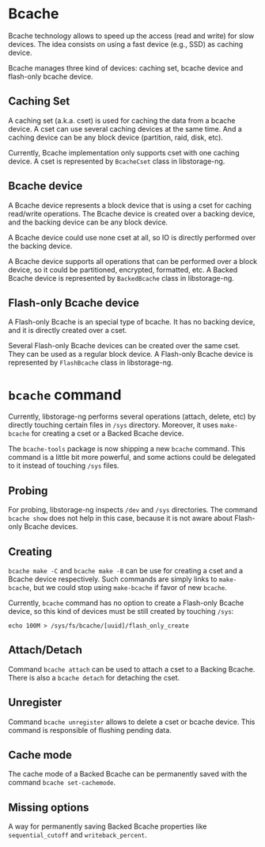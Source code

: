 # Bcache

Bcache technology allows to speed up the access (read and write) for slow devices. The idea
consists on using a fast device (e.g., SSD) as caching device.

Bcache manages three kind of devices: caching set, bcache device and flash-only bcache device.

## Caching Set

A caching set (a.k.a. cset) is used for caching the data from a bcache device. A cset can use several
caching devices at the same time. And a caching device can be any block device (partition, raid, disk,
etc).

Currently, Bcache implementation only supports cset with one caching device. A cset is represented by
`BcacheCset` class in libstorage-ng.

## Bcache device

A Bcache device represents a block device that is using a cset for caching read/write operations. The
Bcache device is created over a backing device, and the backing device can be any block device.

A Bcache device could use none cset at all, so IO is directly performed over the backing device.

A Bcache device supports all operations that can be performed over a block device, so it could be
partitioned, encrypted, formatted, etc. A Backed Bcache device is represented by `BackedBcache` class
in libstorage-ng.

## Flash-only Bcache device

A Flash-only Bcache is an special type of bcache. It has no backing device, and it is directly created
over a cset.

Several Flash-only Bcache devices can be created over the same cset. They can be used as a regular block
device. A Flash-only Bcache device is represented by `FlashBcache` class in libstorage-ng.


# `bcache` command

Currently, libstorage-ng performs several operations (attach, delete, etc) by directly touching certain
files in `/sys` directory. Moreover, it uses `make-bcache` for creating a cset or a Backed Bcache device.

The `bcache-tools` package is now shipping a new `bcache` command. This command is a little bit more
powerful, and some actions could be delegated to it instead of touching `/sys` files.

## Probing

For probing, libstorage-ng inspects `/dev` and `/sys` directories. The command `bcache show` does not
help in this case, because it is not aware about Flash-only Bcache devices.

## Creating

`bcache make -C` and `bcache make -B` can be use for creating a cset and a Bcache device respectively.
Such commands are simply links to `make-bcache`, but we could stop using `make-bcache` if favor of new
`bcache`.

Currently, `bcache`  command has no option to create a Flash-only Bcache device, so this kind of devices
must be still created by touching `/sys`:

```
echo 100M > /sys/fs/bcache/[uuid]/flash_only_create
```

## Attach/Detach

Command `bcache attach` can be used to attach a cset to a Backing Bcache. There is also a `bcache detach`
for detaching the cset.

## Unregister

Command `bcache unregister` allows to delete a cset or bcache device. This command is responsible of flushing
pending data.

## Cache mode

The cache mode of a Backed Bcache can be permanently saved with the command `bcache set-cachemode`.

## Missing options

A way for permanently saving Backed Bcache properties like `sequential_cutoff` and `writeback_percent`.
